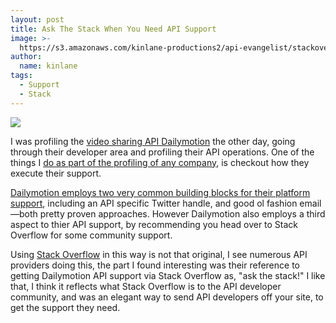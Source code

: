 ```yaml
---
layout: post
title: Ask The Stack When You Need API Support
image: >-
  https://s3.amazonaws.com/kinlane-productions2/api-evangelist/stackoverflow/stackoverflow-logo.png
author:
  name: kinlane
tags:
  - Support
  - Stack
---
```

[![](https://s3.amazonaws.com/kinlane-productions2/api-evangelist/stackoverflow/stackoverflow-logo.png)](http://stackoverflow.com/)

I was profiling the [video sharing API Dailymotion](https://developer.dailymotion.com) the other day, going through their developer area and profiling their API operations. One of the things I [do as part of the profiling of any company](http://apievangelist.com/2015/03/06/my-ideal-profile-of-companies-who-are-doing-interesting-things-with-apis/), is checkout how they execute their support.

[Dailymotion employs two very common building blocks for their platform support](https://developer.dailymotion.com/support), including an API specific Twitter handle, and good ol fashion email—both pretty proven approaches. However Dailymotion also employs a third aspect to thier API support, by recommending you head over to Stack Overflow for some community support.

Using [Stack Overflow](http://stackoverflow.com/) in this way is not that original, I see numerous API providers doing this, the part I found interesting was their reference to getting Dailymotion API support via Stack Overflow as, "ask the stack!" I like that, I think it reflects what Stack Overflow is to the API developer community, and was an elegant way to send API developers off your site, to get the support they need.
